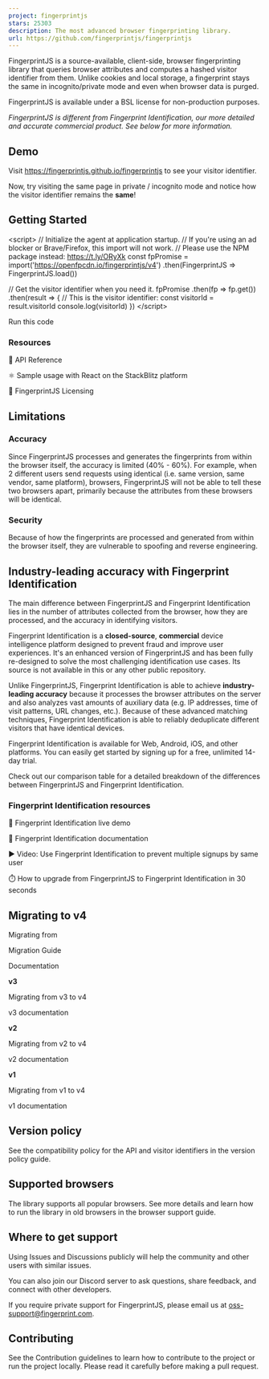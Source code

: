 ```yaml
---
project: fingerprintjs
stars: 25303
description: The most advanced browser fingerprinting library.
url: https://github.com/fingerprintjs/fingerprintjs
---
```


FingerprintJS is a source-available, client-side, browser fingerprinting library that queries browser attributes and computes a hashed visitor identifier from them. Unlike cookies and local storage, a fingerprint stays the same in incognito/private mode and even when browser data is purged.

FingerprintJS is available under a BSL license for non-production purposes.

_FingerprintJS is different from Fingerprint Identification, our more detailed and accurate commercial product. See below for more information._

Demo
----

Visit https://fingerprintjs.github.io/fingerprintjs to see your visitor identifier.

Now, try visiting the same page in private / incognito mode and notice how the visitor identifier remains the **same**!

Getting Started
---------------

<script\>
  // Initialize the agent at application startup.
  // If you're using an ad blocker or Brave/Firefox, this import will not work.
  // Please use the NPM package instead: https://t.ly/ORyXk
  const fpPromise \= import('https://openfpcdn.io/fingerprintjs/v4')
    .then(FingerprintJS \=> FingerprintJS.load())

  // Get the visitor identifier when you need it.
  fpPromise
    .then(fp \=> fp.get())
    .then(result \=> {
      // This is the visitor identifier:
      const visitorId \= result.visitorId
      console.log(visitorId)
    })
</script\>

Run this code

### Resources

📕 API Reference

⚛️ Sample usage with React on the StackBlitz platform

🔑 FingerprintJS Licensing

Limitations
-----------

### Accuracy

Since FingerprintJS processes and generates the fingerprints from within the browser itself, the accuracy is limited (40% - 60%). For example, when 2 different users send requests using identical (i.e. same version, same vendor, same platform), browsers, FingerprintJS will not be able to tell these two browsers apart, primarily because the attributes from these browsers will be identical.

### Security

Because of how the fingerprints are processed and generated from within the browser itself, they are vulnerable to spoofing and reverse engineering.

Industry-leading accuracy with Fingerprint Identification
---------------------------------------------------------

The main difference between FingerprintJS and Fingerprint Identification lies in the number of attributes collected from the browser, how they are processed, and the accuracy in identifying visitors.

Fingerprint Identification is a **closed-source**, **commercial** device intelligence platform designed to prevent fraud and improve user experiences. It's an enhanced version of FingerprintJS and has been fully re-designed to solve the most challenging identification use cases. Its source is not available in this or any other public repository.

Unlike FingerprintJS, Fingerprint Identification is able to achieve **industry-leading accuracy** because it processes the browser attributes on the server and also analyzes vast amounts of auxiliary data (e.g. IP addresses, time of visit patterns, URL changes, etc.). Because of these advanced matching techniques, Fingerprint Identification is able to reliably deduplicate different visitors that have identical devices.

Fingerprint Identification is available for Web, Android, iOS, and other platforms. You can easily get started by signing up for a free, unlimited 14-day trial.

Check out our comparison table for a detailed breakdown of the differences between FingerprintJS and Fingerprint Identification.

### Fingerprint Identification resources

🍿 Fingerprint Identification live demo

📕 Fingerprint Identification documentation

▶️ Video: Use Fingerprint Identification to prevent multiple signups by same user

⏱️ How to upgrade from FingerprintJS to Fingerprint Identification in 30 seconds

Migrating to v4
---------------

Migrating from

Migration Guide

Documentation

**v3**

Migrating from v3 to v4

v3 documentation

**v2**

Migrating from v2 to v4

v2 documentation

**v1**

Migrating from v1 to v4

v1 documentation

Version policy
--------------

See the compatibility policy for the API and visitor identifiers in the version policy guide.

Supported browsers
------------------

The library supports all popular browsers. See more details and learn how to run the library in old browsers in the browser support guide.

Where to get support
--------------------

Using Issues and Discussions publicly will help the community and other users with similar issues.

You can also join our Discord server to ask questions, share feedback, and connect with other developers.

If you require private support for FingerprintJS, please email us at oss-support@fingerprint.com.

Contributing
------------

See the Contribution guidelines to learn how to contribute to the project or run the project locally. Please read it carefully before making a pull request.
